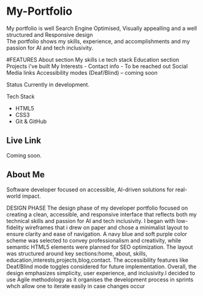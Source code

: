 # My-Portfolio
My portfolio  is well Search Engine Optimised, Visually appealling and a well structured and Responsive design  
The portfolio shows my skills, experience, and accomplishments  and my passion for AI and tech inclusivity.

#FEATURES
About section
My skills i.e tech stack
Education section
Projects i've built
My Interests -
Contact info - To be reached out
Social Media links
Accessibility modes (Deaf/Blind) – coming soon

Status
Currently in development.

 Tech Stack
- HTML5  
- CSS3  
- Git & GitHub  

## Live Link
Coming soon.

## About Me
Software developer focused on accessible, AI-driven solutions for real-world impact.

DESIGN PHASE
The design phase of my developer portfolio focused on creating a clean, accessible, and responsive interface that reflects both my technical skills and passion for AI and tech inclusivity. I began with low-fidelity wireframes that i drew on paper  and chose a minimalist layout to ensure clarity and ease of navigation. A navy blue and soft purple color scheme was selected to convey professionalism and creativity, while semantic HTML5 elements were planned for SEO optimization. The layout was structured around key sections:home, about, skills, education,interests,projects,blog,contact. The accessibility features like Deaf/Blind mode toggles considered for future implementation. Overall, the design emphasizes simplicity, user experience, and inclusivity.I decided to use Agile methodology as it organises the development process in sprints whch allow one to iterate easily in case changes occur

